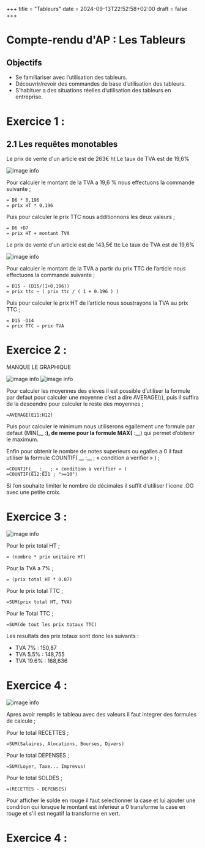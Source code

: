 +++
title = "Tableurs"
date = 2024-09-13T22:52:58+02:00
draft = false 
+++

# Compte-rendu d'AP : Les Tableurs

## Objectifs

- ­Se familiariser avec l’utilisation des tableurs.
- Découvrir/revoir des commandes de base d’utilisation des tableurs.
- S’habituer a des situations réelles d’utilisation des tableurs en entreprise.

# Exercice 1 :

## 2.1 Les requêtes monotables

Le prix de vente d'un article est de 263€ ht
Le taux de TVA est de 19,6%

![image info](/AP/tabl1.png)

Pour calculer le montant de la TVA a 19,6 % nous effectuons la commande suivante ; 
```
= D6 * 0,196
= prix HT * 0,196
```

Puis pour calculer le prix TTC nous additionnons les deux valeurs ;
```
= D6 +D7
= prix HT + montant TVA
```

Le prix de vente d'un article est de 143,5€ ttc
Le taux de TVA est de 19,6%

![image info](/AP/tabl2.png)

Pour calculer le montant de la TVA a partir du prix TTC de l’article nous effectuons la commande suivante ;
```
= D15 - (D15/(1+0,196))
= prix ttc – ( prix ttc / ( 1 + 0.196 ) )
```

Puis pour calculer le prix HT de l’article nous soustrayons la TVA au prix TTC ; 
```
= D15 -D14
= prix TTC – prix TVA
```

# Exercice 2 :

MANQUE LE GRAPHIQUE

![image info](/AP/tabl3.png)
![image info](/AP/tabl4.png)

Pour calculer les moyennes des eleves il est possible d’utiliser la formule par defaut pour calculer une moyenne c’est a dire AVERAGE(__:__), puis il suffira de la descendre pour calculer le reste des moyennes ;

```
=AVERAGE(E11:H12)
```

Puis pour calculer le minimum nous utiliserons egallement une formule par defaut (MIN(__ :__), de meme pour la formule MAX(__ :__) qui permet d’obtenir le maximum. 

Enfin pour obtenir le nombre de notes superieurs ou egalles a 0 il faut utiliser la formule COUNTIF( __ :__ ; « condition a verifier » ) ;
```
=COUNTIF(__ :__ ; « condition a verifier » )
=COUNTIF(E12:E21 ; ">=10")
```
Si l’on souhaite limiter le nombre de décimales il suffit d’utiliser l'icone .OO avec une petite croix.

# Exercice 3 :

![image info](/AP/tabl6.png)

Pour le prix total HT ;
```
= (nombre * prix unitaire HT)
```

Pour la TVA a 7% ; 
```
= (prix total HT * 0.07)
```

Pour le prix total TTC ; 
```
=SUM(prix total HT, TVA)
```

Pour le Total TTC ;
```
=SUM(de tout les prix totaux TTC)
```

Les resultats des prix totaux sont donc les suivants :
- TVA 7% : 150,87
- TVA 5.5% : 148,755
- TVA 19.6% : 168,636


# Exercice 4 :

![image info](/AP/tabl5.png)

Apres avoir remplis le tableau avec des valeurs il faut integrer des formules de calcule ;

Pour le total RECETTES ; 
```
=SUM(Salaires, Alocations, Bourses, Divers)
```

Pour le total DEPENSES ;
```
=SUM(Loyer, Taxe... Imprevus)
```

Pour le total SOLDES ;
```
=(RECETTES - DEPENSES)
```

Pour afficher le solde en rouge il faut selectionner la case et lui ajouter une condition qui lorsque le montant est inferieur a 0 transforme la case en rouge et s'il est negatif la transforme en vert.

# Exercice 4 :


